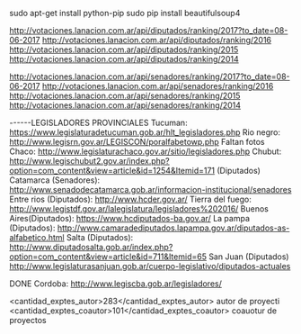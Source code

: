 sudo apt-get install python-pip
sudo pip install beautifulsoup4

http://votaciones.lanacion.com.ar/api/diputados/ranking/2017?to_date=08-06-2017
http://votaciones.lanacion.com.ar/api/diputados/ranking/2016
http://votaciones.lanacion.com.ar/api/diputados/ranking/2015
http://votaciones.lanacion.com.ar/api/diputados/ranking/2014


http://votaciones.lanacion.com.ar/api/senadores/ranking/2017?to_date=08-06-2017
http://votaciones.lanacion.com.ar/api/senadores/ranking/2016
http://votaciones.lanacion.com.ar/api/senadores/ranking/2015
http://votaciones.lanacion.com.ar/api/senadores/ranking/2014

------LEGISLADORES PROVINCIALES
Tucuman: https://www.legislaturadetucuman.gob.ar/hlt_legisladores.php
Rio negro: http://www.legisrn.gov.ar/LEGISCON/poralfabetowp.php Faltan fotos
Chaco: http://www.legislaturachaco.gov.ar/sitio/legisladores.php
Chubut: http://www.legischubut2.gov.ar/index.php?option=com_content&view=article&id=1254&Itemid=171 (Diputados)
Catamarca (Senadores): http://www.senadodecatamarca.gob.ar/informacion-institucional/senadores
Entre rios (Diputados): http://www.hcder.gov.ar/
Tierra del fuego: http://www.legistdf.gov.ar/lalegislatura/legisladores%202016/
Buenos Aires(Diputados): https://www.hcdiputados-ba.gov.ar/
La pampa (Diputados): http://www.camaradediputados.lapampa.gov.ar/diputados-as-alfabetico.html
Salta (Diputados): http://www.diputadosalta.gob.ar/index.php?option=com_content&view=article&id=711&Itemid=65
San Juan (Diputados) http://www.legislaturasanjuan.gob.ar/cuerpo-legislativo/diputados-actuales


DONE
Cordoba: http://www.legiscba.gob.ar/legisladores/

<cantidad_exptes_autor>283</cantidad_exptes_autor> autor de proyecti
<cantidad_exptes_coautor>101</cantidad_exptes_coautor> coauotur de proyectos